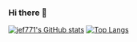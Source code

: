 ### Hi there 👋

<!--
**jef771/jef771** is a ✨ _special_ ✨ repository because its `README.md` (this file) appears on your GitHub profile.

Here are some ideas to get you started:

- 🔭 I’m currently working on ...
- 🌱 I’m currently learning ...
- 👯 I’m looking to collaborate on ...
- 🤔 I’m looking for help with ...
- 💬 Ask me about ...
- 📫 How to reach me: ...
- 😄 Pronouns: ...
- ⚡ Fun fact: ...
-->


[![jef771's GitHub stats](https://github-readme-stats.vercel.app/api?username=jef771&show_icons=true&theme=graywhite&line_height=20)](https://github.com/jef771/github-readme-stats)
[![Top Langs](https://github-readme-stats.vercel.app/api/top-langs/?username=jef771&layout=compact&langs_count=8&card_width=400)](https://github.com/jef771/github-readme-stats)


